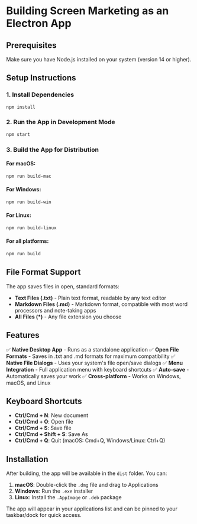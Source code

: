 # Building Screen Marketing as an Electron App

## Prerequisites

Make sure you have Node.js installed on your system (version 14 or higher).

## Setup Instructions

### 1. Install Dependencies

```bash
npm install
```

### 2. Run the App in Development Mode

```bash
npm start
```

### 3. Build the App for Distribution

#### For macOS:
```bash
npm run build-mac
```

#### For Windows:
```bash
npm run build-win
```

#### For Linux:
```bash
npm run build-linux
```

#### For all platforms:
```bash
npm run build
```

## File Format Support

The app saves files in open, standard formats:

- **Text Files (.txt)** - Plain text format, readable by any text editor
- **Markdown Files (.md)** - Markdown format, compatible with most word processors and note-taking apps
- **All Files (*)** - Any file extension you choose

## Features

✅ **Native Desktop App** - Runs as a standalone application
✅ **Open File Formats** - Saves in .txt and .md formats for maximum compatibility
✅ **Native File Dialogs** - Uses your system's file open/save dialogs
✅ **Menu Integration** - Full application menu with keyboard shortcuts
✅ **Auto-save** - Automatically saves your work
✅ **Cross-platform** - Works on Windows, macOS, and Linux

## Keyboard Shortcuts

- **Ctrl/Cmd + N**: New document
- **Ctrl/Cmd + O**: Open file
- **Ctrl/Cmd + S**: Save file
- **Ctrl/Cmd + Shift + S**: Save As
- **Ctrl/Cmd + Q**: Quit (macOS: Cmd+Q, Windows/Linux: Ctrl+Q)

## Installation

After building, the app will be available in the `dist` folder. You can:

1. **macOS**: Double-click the `.dmg` file and drag to Applications
2. **Windows**: Run the `.exe` installer
3. **Linux**: Install the `.AppImage` or `.deb` package

The app will appear in your applications list and can be pinned to your taskbar/dock for quick access. 